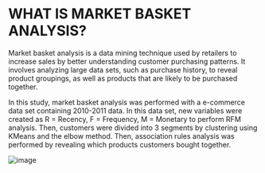# WHAT IS MARKET BASKET ANALYSIS?
 Market basket analysis is a data mining technique used by retailers to increase sales by better understanding customer purchasing patterns. It involves analyzing large data sets, such as purchase history, to reveal product groupings, as well as products that are likely to be purchased together.

In this study, market basket analysis was performed with a e-commerce data set containing 2010-2011 data. In this data set, new variables were created as R = Recency, F = Frequency, M = Monetary to perform RFM analysis. Then, customers were divided into 3 segments by clustering using KMeans and the elbow method. Then, association rules analysis was performed by revealing which products customers bought together.

![image](https://github.com/baturalpsert/Association-and-RFM-Analysis/assets/159598086/74265f26-73a3-47cd-95de-098de8fb2259)
